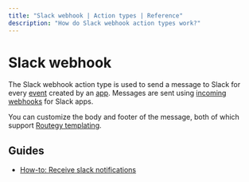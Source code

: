 ```yaml
---
title: "Slack webhook | Action types | Reference"
description: "How do Slack webhook action types work?"
---
```


# Slack webhook

The Slack webhook action type is used to send a message to Slack for every [event](/reference/events/) created by an [app](/reference/apps/). Messages are sent using [incoming webhooks](https://api.slack.com/messaging/webhooks) for Slack apps.

You can customize the body and footer of the message, both of which support [Routegy templating](/reference/templating).

## Guides

* [How-to: Receive slack notifications](/how-to/receive-slack-notifications/)
